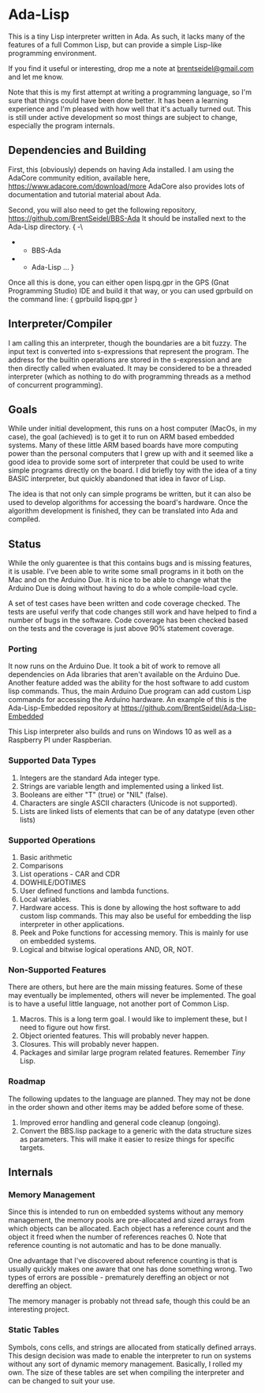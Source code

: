 # Ada-Lisp
This is a tiny Lisp interpreter written in Ada.  As such, it lacks many of the features of
a full Common Lisp, but can provide a simple Lisp-like programming environment.

If you find it useful or interesting, drop me a note at brentseidel@gmail.com and
let me know.

Note that this is my first attempt at writing a programming language, so I'm sure
that things could have been done better.  It has been a learning experience and
I'm pleased with how well that it's actually turned out.  This is still under
active development so most things are subject to change, especially the program
internals.

## Dependencies and Building
First, this (obviously) depends on having Ada installed.  I am using the
AdaCore community edition, available here, https://www.adacore.com/download/more
AdaCore also provides lots of documentation and tutorial material about Ada.

Second, you will also need to get the following repository,
https://github.com/BrentSeidel/BBS-Ada  It should be installed next to
the Ada-Lisp directory.
{
-\
 + - BBS-Ada
 + - Ada-Lisp
 ...
}

Once all this is done, you can either open lispq.gpr in the GPS (Gnat
Programming Studio) IDE and build it that way, or you can used gprbuild
on the command line:
{
gprbuild lispq.gpr
}

## Interpreter/Compiler
I am calling this an interpreter, though the boundaries are a bit fuzzy.  The input text is
converted into s-expressions that represent the program.  The address for the builtin
operations are stored in the s-expression and are then directly called when evaluated.
It may be considered to be a threaded interpreter (which as nothing to do with programming
threads as a method of concurrent programming).

## Goals
While under initial development, this runs on a host computer (MacOs, in my case), the
goal (achieved) is to get it to run on ARM based embedded systems.  Many of these little
ARM based boards have more computing power than the personal computers that I grew up
with and it seemed like a good idea to provide some sort of interpreter that could be
used to write simple programs directly on the board.  I did briefly toy with the idea
of a tiny BASIC interpreter, but quickly abandoned that idea in favor of Lisp.

The idea is that not only can simple programs be written, but it can also be used to
develop algorithms for accessing the board's hardware.  Once the algorithm development is
finished, they can be translated into Ada and compiled.

## Status

While the only guarentee is that this contains bugs and is missing features, it
is usable.  I've been able to write some small programs in it both on the Mac and
on the Arduino Due.  It is nice to be able to change what the Arduino Due is doing
without having to do a whole compile-load cycle.

A set of test cases have been written and code coverage checked.  The
tests are useful verify that code changes still work and have helped to
find a number of bugs in the software.  Code coverage has been checked
based on the tests and the coverage is just above 90% statement coverage.

### Porting
It now runs on the Arduino Due.  It took a bit of work to remove all dependencies
on Ada libraries that aren't available on the Arduino Due.  Another feature added
was the ability for the host software to add custom lisp commands.  Thus, the
main Arduino Due program can add custom Lisp commands for accessing the Arduino
hardware.  An example of this is the Ada-Lisp-Embedded repository at
https://github.com/BrentSeidel/Ada-Lisp-Embedded

This Lisp interpreter also builds and runs on Windows 10 as well as a Raspberry
PI under Raspberian.

### Supported Data Types
1. Integers are the standard Ada integer type.
2. Strings are variable length and implemented using a linked list.
3. Booleans are either "T" (true) or "NIL" (false).
4. Characters are single ASCII characters (Unicode is not supported).
5. Lists are linked lists of elements that can be of any datatype (even other lists)

### Supported Operations
1. Basic arithmetic
2. Comparisons
3. List operations - CAR and CDR
4. DOWHILE/DOTIMES
5. User defined functions and lambda functions.
6. Local variables.
7. Hardware access.  This is done by allowing the host software to add custom lisp
commands.  This may also be useful for embedding the lisp interpreter in other
applications.
8. Peek and Poke functions for accessing memory.  This is mainly for use on embedded
systems.
9. Logical and bitwise logical operations AND, OR, NOT.

### Non-Supported Features
There are others, but here are the main missing features.  Some of these may eventually
be implemented, others will never be implemented.  The goal is to have a useful
little language, not another port of Common Lisp.
1. Macros.  This is a long term goal.  I would like to implement these, but I need to
figure out how first.
2. Object oriented features.  This will probably never happen.
3. Closures.  This will probably never happen.
4. Packages and similar large program related features.  Remember *Tiny* Lisp.

### Roadmap
The following updates to the language are planned.  They may not be done in the
order shown and other items may be added before some of these.
1. Improved error handling and general code cleanup (ongoing).
2. Convert the BBS.lisp package to a generic with the data structure sizes as
parameters.  This will make it easier to resize things for specific targets.

## Internals

### Memory Management
Since this is intended to run on embedded systems without any memory management, the memory
pools are pre-allocated and sized arrays from which objects can be allocated.  Each object
has a reference count and the object it freed when the number of references reaches 0.  Note
that reference counting is not automatic and has to be done manually.

One advantage that I've discovered about reference counting is that is usually
quickly makes one aware that one has done something wrong.  Two types of errors
are possible - prematurely dereffing an object or not dereffing an object.

The memory manager is probably not thread safe, though this could be an interesting
project.

### Static Tables
Symbols, cons cells, and strings are allocated from statically defined arrays.  This
design decision was made to enable the interpreter to run on systems without any
sort of dynamic memory management.  Basically, I rolled my own.  The size of these
tables are set when compiling the interpreter and can be changed to suit your use.
